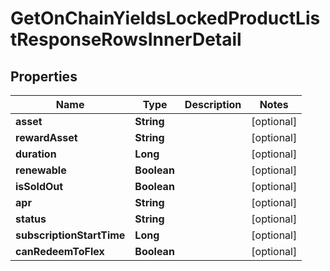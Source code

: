 

# GetOnChainYieldsLockedProductListResponseRowsInnerDetail


## Properties

| Name | Type | Description | Notes |
|------------ | ------------- | ------------- | -------------|
|**asset** | **String** |  |  [optional] |
|**rewardAsset** | **String** |  |  [optional] |
|**duration** | **Long** |  |  [optional] |
|**renewable** | **Boolean** |  |  [optional] |
|**isSoldOut** | **Boolean** |  |  [optional] |
|**apr** | **String** |  |  [optional] |
|**status** | **String** |  |  [optional] |
|**subscriptionStartTime** | **Long** |  |  [optional] |
|**canRedeemToFlex** | **Boolean** |  |  [optional] |



